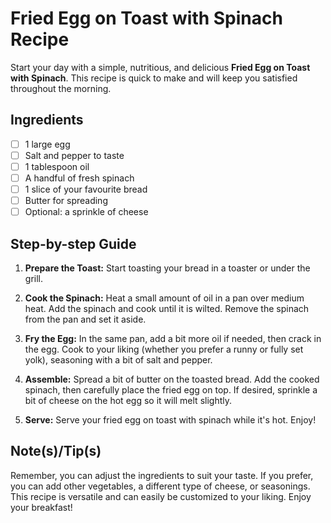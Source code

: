 # Fried Egg on Toast with Spinach Recipe

Start your day with a simple, nutritious, and delicious **Fried Egg on Toast with Spinach**. This recipe is quick to make and will keep you satisfied throughout the morning.

## Ingredients
- [ ] 1 large egg
- [ ] Salt and pepper to taste
- [ ] 1 tablespoon oil
- [ ] A handful of fresh spinach
- [ ] 1 slice of your favourite bread
- [ ] Butter for spreading
- [ ] Optional: a sprinkle of cheese

## Step-by-step Guide

1. **Prepare the Toast:** Start toasting your bread in a toaster or under the grill.

2. **Cook the Spinach:** Heat a small amount of oil in a pan over medium heat. Add the spinach and cook until it is wilted. Remove the spinach from the pan and set it aside.

3. **Fry the Egg:** In the same pan, add a bit more oil if needed, then crack in the egg. Cook to your liking (whether you prefer a runny or fully set yolk), seasoning with a bit of salt and pepper.

4. **Assemble:** Spread a bit of butter on the toasted bread. Add the cooked spinach, then carefully place the fried egg on top. If desired, sprinkle a bit of cheese on the hot egg so it will melt slightly.

5. **Serve:** Serve your fried egg on toast with spinach while it's hot. Enjoy!

## Note(s)/Tip(s)
Remember, you can adjust the ingredients to suit your taste. If you prefer, you can add other vegetables, a different type of cheese, or seasonings. This recipe is versatile and can easily be customized to your liking. Enjoy your breakfast!